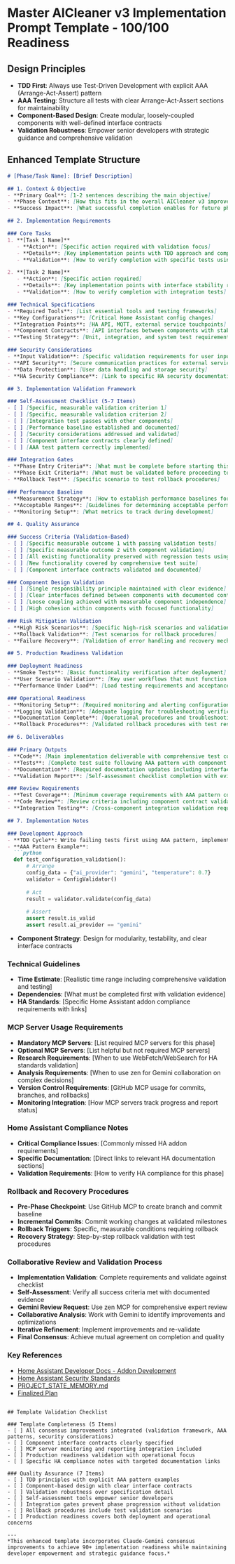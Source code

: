 # Master AICleaner v3 Implementation Prompt Template - 100/100 Readiness

## Design Principles
- **TDD First**: Always use Test-Driven Development with explicit AAA (Arrange-Act-Assert) pattern
- **AAA Testing**: Structure all tests with clear Arrange-Act-Assert sections for maintainability
- **Component-Based Design**: Create modular, loosely-coupled components with well-defined interface contracts
- **Validation Robustness**: Empower senior developers with strategic guidance and comprehensive validation

## Enhanced Template Structure

```markdown
# [Phase/Task Name]: [Brief Description]

## 1. Context & Objective
- **Primary Goal**: [1-2 sentences describing the main objective]
- **Phase Context**: [How this fits in the overall AICleaner v3 improvement plan]
- **Success Impact**: [What successful completion enables for future phases]

## 2. Implementation Requirements

### Core Tasks
1. **[Task 1 Name]**
   - **Action**: [Specific action required with validation focus]
   - **Details**: [Key implementation points with TDD approach and component contracts]
   - **Validation**: [How to verify completion with specific tests using AAA pattern]

2. **[Task 2 Name]**
   - **Action**: [Specific action required]
   - **Details**: [Key implementation points with interface stability requirements]
   - **Validation**: [How to verify completion with integration tests]

### Technical Specifications
- **Required Tools**: [List essential tools and testing frameworks]
- **Key Configurations**: [Critical Home Assistant config changes]
- **Integration Points**: [HA API, MQTT, external service touchpoints]
- **Component Contracts**: [API interfaces between components with stability requirements]
- **Testing Strategy**: [Unit, integration, and system test requirements with AAA examples]

### Security Considerations
- **Input Validation**: [Specific validation requirements for user inputs]
- **API Security**: [Secure communication practices for external services]
- **Data Protection**: [User data handling and storage security]
- **HA Security Compliance**: [Link to specific HA security documentation sections]

## 3. Implementation Validation Framework

### Self-Assessment Checklist (5-7 Items)
- [ ] [Specific, measurable validation criterion 1]
- [ ] [Specific, measurable validation criterion 2]
- [ ] [Integration test passes with other components]
- [ ] [Performance baseline established and documented]
- [ ] [Security considerations addressed and validated]
- [ ] [Component interface contracts clearly defined]
- [ ] [AAA test pattern correctly implemented]

### Integration Gates
- **Phase Entry Criteria**: [What must be complete before starting this phase]
- **Phase Exit Criteria**: [What must be validated before proceeding to next phase]
- **Rollback Test**: [Specific scenario to test rollback procedures]

### Performance Baseline
- **Measurement Strategy**: [How to establish performance baselines for this phase]
- **Acceptable Ranges**: [Guidelines for determining acceptable performance]
- **Monitoring Setup**: [What metrics to track during development]

## 4. Quality Assurance

### Success Criteria (Validation-Based)
- [ ] [Specific measurable outcome 1 with passing validation tests]
- [ ] [Specific measurable outcome 2 with component validation]
- [ ] [All existing functionality preserved with regression tests using AAA pattern]
- [ ] [New functionality covered by comprehensive test suite]
- [ ] [Component interface contracts validated and documented]

### Component Design Validation
- [ ] [Single responsibility principle maintained with clear evidence]
- [ ] [Clear interfaces defined between components with documented contracts]
- [ ] [Loose coupling achieved with measurable component independence]
- [ ] [High cohesion within components with focused functionality]

### Risk Mitigation Validation
- **High Risk Scenarios**: [Specific high-risk scenarios and validation tests]
- **Rollback Validation**: [Test scenarios for rollback procedures]
- **Failure Recovery**: [Validation of error handling and recovery mechanisms]

## 5. Production Readiness Validation

### Deployment Readiness
- **Smoke Tests**: [Basic functionality verification after deployment]
- **User Scenario Validation**: [Key user workflows that must function correctly]
- **Performance Under Load**: [Load testing requirements and acceptance criteria]

### Operational Readiness
- **Monitoring Setup**: [Required monitoring and alerting configuration]
- **Logging Validation**: [Adequate logging for troubleshooting verification]
- **Documentation Complete**: [Operational procedures and troubleshooting guides]
- **Rollback Procedures**: [Validated rollback procedures with test results]

## 6. Deliverables

### Primary Outputs
- **Code**: [Main implementation deliverable with comprehensive test coverage]
- **Tests**: [Complete test suite following AAA pattern with component validation]
- **Documentation**: [Required documentation updates including interface contracts]
- **Validation Report**: [Self-assessment checklist completion with evidence]

### Review Requirements
- **Test Coverage**: [Minimum coverage requirements with AAA pattern compliance]
- **Code Review**: [Review criteria including component contract validation]
- **Integration Testing**: [Cross-component integration validation requirements]

## 7. Implementation Notes

### Development Approach
- **TDD Cycle**: Write failing tests first using AAA pattern, implement to pass, refactor for contracts
- **AAA Pattern Example**: 
  ```python
  def test_configuration_validation():
      # Arrange
      config_data = {"ai_provider": "gemini", "temperature": 0.7}
      validator = ConfigValidator()
      
      # Act
      result = validator.validate(config_data)
      
      # Assert
      assert result.is_valid
      assert result.ai_provider == "gemini"
  ```
- **Component Strategy**: Design for modularity, testability, and clear interface contracts

### Technical Guidelines
- **Time Estimate**: [Realistic time range including comprehensive validation and testing]
- **Dependencies**: [What must be completed first with validation evidence]
- **HA Standards**: [Specific Home Assistant addon compliance requirements with links]

### MCP Server Usage Requirements
- **Mandatory MCP Servers**: [List required MCP servers for this phase]
- **Optional MCP Servers**: [List helpful but not required MCP servers]
- **Research Requirements**: [When to use WebFetch/WebSearch for HA standards validation]
- **Analysis Requirements**: [When to use zen for Gemini collaboration on complex decisions]
- **Version Control Requirements**: [GitHub MCP usage for commits, branches, and rollbacks]
- **Monitoring Integration**: [How MCP servers track progress and report status]

### Home Assistant Compliance Notes
- **Critical Compliance Issues**: [Commonly missed HA addon requirements]
- **Specific Documentation**: [Direct links to relevant HA documentation sections]
- **Validation Requirements**: [How to verify HA compliance for this phase]

### Rollback and Recovery Procedures
- **Pre-Phase Checkpoint**: Use GitHub MCP to create branch and commit baseline
- **Incremental Commits**: Commit working changes at validated milestones
- **Rollback Triggers**: Specific, measurable conditions requiring rollback
- **Recovery Strategy**: Step-by-step rollback validation with test procedures

### Collaborative Review and Validation Process
- **Implementation Validation**: Complete requirements and validate against checklist
- **Self-Assessment**: Verify all success criteria met with documented evidence
- **Gemini Review Request**: Use zen MCP for comprehensive expert review
- **Collaborative Analysis**: Work with Gemini to identify improvements and optimizations
- **Iterative Refinement**: Implement improvements and re-validate
- **Final Consensus**: Achieve mutual agreement on completion and quality

### Key References
- [Home Assistant Developer Docs - Addon Development](https://developers.home-assistant.io/docs/add-ons/)
- [Home Assistant Security Standards](https://developers.home-assistant.io/docs/add-ons/security/)
- [PROJECT_STATE_MEMORY.md](../PROJECT_STATE_MEMORY.md)
- [Finalized Plan](../finalizedplan.md)
```

## Template Validation Checklist

### Template Completeness (5 Items)
- [ ] All consensus improvements integrated (validation framework, AAA patterns, security considerations)
- [ ] Component interface contracts clearly specified
- [ ] MCP server monitoring and reporting integration included
- [ ] Production readiness validation with operational focus
- [ ] Specific HA compliance notes with targeted documentation links

### Quality Assurance (7 Items)
- [ ] TDD principles with explicit AAA pattern examples
- [ ] Component-based design with clear interface contracts
- [ ] Validation robustness over specification detail
- [ ] Self-assessment tools empower senior developers
- [ ] Integration gates prevent phase progression without validation
- [ ] Rollback procedures include test validation scenarios
- [ ] Production readiness covers both deployment and operational concerns

---
*This enhanced template incorporates Claude-Gemini consensus improvements to achieve 90+ implementation readiness while maintaining developer empowerment and strategic guidance focus.*